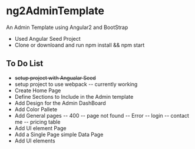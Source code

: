 # ng2AdminTemplate
An Admin Template using Angular2 and BootStrap

 - Used Angular Seed Project
 - Clone or downloand and run npm install && npm start

 ## To Do List
 -  ~~setup project with Angualar Seed~~
 - setup project to use webpack -- currently working
 - Create Home Page
 - Define Sections to Include in the Admin template
 - Add Design for the Admin DashBoard
 - Add Color Pallete
 - Add General pages
    -- 400
    -- page not found
    -- Error
    -- login
    -- contact me
    -- pricing table
- Add UI element Page
- Add a Single Page simple Data Page
- Add UI elements
